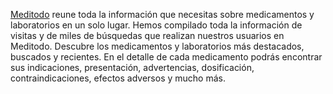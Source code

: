 [Meditodo](https://meditodo.com) reune toda la información que necesitas sobre medicamentos y laboratorios en un solo lugar. Hemos compilado toda la información de visitas y de miles de búsquedas que realizan nuestros usuarios en Meditodo. Descubre los medicamentos y laboratorios más destacados, buscados y recientes. En el detalle de cada medicamento podrás encontrar sus indicaciones, presentación, advertencias, dosificación, contraindicaciones, efectos adversos y mucho más.
